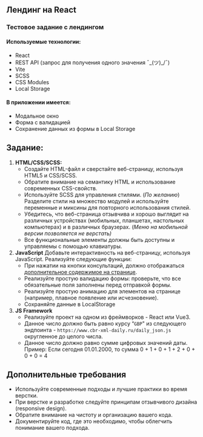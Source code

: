 ## Лендинг на React
### Тестовое задание с лендингом

#### Используемые технологии:
- React
- REST API (запрос для получения одного значения ¯\_(ツ)_/¯)
- Vite
- SCSS
- CSS Modules
- Local Storage

#### В приложении имеется:
- Модальное окно
- Форма с валидацией
- Сохранение данных из формы в Local Storage

## Задание: 

1. **HTML/CSS/SCSS:**
    - Создайте HTML-файл и сверстайте веб-страницу, используя HTML5 и CSS/SCSS.
    - Обратите внимание на семантику HTML и использование современных CSS-свойств.
    - Используйте SCSS для управления стилями. (*По желанию*) Разделите стили на множество модулей и используйте переменные и миксины для повторного использования стилей.
    - Убедитесь, что веб-страница отзывчива и хорошо выглядит на различных устройствах (мобильных, планшетах, настольных компьютерах) и в различных браузерах. (*Меню на мобильной версии позволяется не верстать)*
    - Все функциональные элементы должны быть доступны и управляемы с помощью клавиатуры.
2. **JavaScript**
Добавьте интерактивность на веб-страницу, используя JavaScript. Реализуйте следующие функции:
    - При нажатии на кнопки консультаций, должно отображаться [дополнительное содержимое на странице](https://www.figma.com/proto/qfiqED1O0plme0qo6TBHyB/%D1%82%D0%B5%D1%81%D1%82%D0%BE%D0%B2%D1%8B%D0%B9?page-id=91%3A3537&type=design&node-id=91-3805&viewport=142%2C603%2C0.17&t=QljoSWhVHfICtwUU-1&scaling=min-zoom&starting-point-node-id=91%3A3805&mode=design).
    - Реализуйте простую валидацию формы: проверьте, что все обязательные поля заполнены перед отправкой формы.
    - Реализуйте простую анимацию для элементов на странице (например, плавное появление или исчезновение).
    - Сохраняйте данные в LocalStorage
3. **JS Framework**
    - Реализуйте проект на одном из фреймворков - React или Vue3.
    - Данное число должно быть равно курсу “`GBP`" из следующего эндпоинта - `https://www.cbr-xml-daily.ru/daily_json.js` округленное до целого числа.
    - Данное число должно равно сумме цифровых значений даты. Пример: Если сегодня 01.01.2000, то сумма 0 + 1 + 0 + 1 + 2 + 0 + 0 + 0 = 4
## Дополнительные требования

- Используйте современные подходы и лучшие практики во время верстки.
- При верстке и разработке следуйте принципам отзывчивого дизайна (responsive design).
- Обратите внимание на чистоту и организацию вашего кода.
- Документируйте код, где это необходимо, чтобы облегчить понимание вашего подхода.




